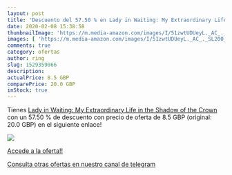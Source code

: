 ```yaml
---
layout: post
title: 'Descuento del 57.50 % en Lady in Waiting: My Extraordinary Life i'
date: 2020-02-08 15:38:58
thumbnailImage: 'https://m.media-amazon.com/images/I/51zwtUDUeyL._AC_._SL200_.jpg'
images: [ 'https://m.media-amazon.com/images/I/51zwtUDUeyL._AC_._SL200_.jpg' ]
comments: true
category: ofertas
author: ring
slug: 1529359066
description:
actualPrice: 8.5 GBP
comparePrice: 20.0 GBP
inStock: true
---
```


Tienes [Lady in Waiting: My Extraordinary Life in the Shadow of the Crown](https://www.amazon.co.uk/dp/1529359066/?tag=redken01-21) con un 57.50 % de descuento con precio de oferta de 8.5 GBP (original: 20.0 GBP) en el siguiente enlace!

[![](https://m.media-amazon.com/images/I/51zwtUDUeyL._AC_._SL200_.jpg)](https://www.amazon.co.uk/dp/1529359066/?tag=redken01-21)

[Accede a la oferta!!](https://www.amazon.co.uk/dp/1529359066/?tag=redken01-21)

[Consulta otras ofertas en nuestro canal de telegram](https://t.me/s/ofertas25)
